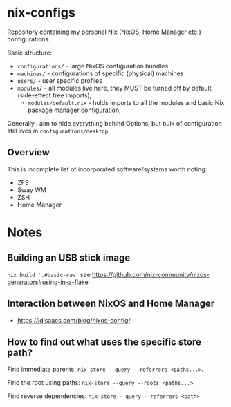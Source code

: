 # nix-configs
Repository containing my personal Nix (NixOS, Home Manager etc.) configurations.

Basic structure:
- `configurations/` - large NixOS configuration bundles
- `machines/` - configurations of specific (physical) machines
- `users/` - user specific profiles
- `modules/` - all modules live here, they MUST be turned off by default (side-effect free imports),
  - `modules/default.nix` - holds imports to all the modules and basic Nix package manager configuration,

Generally I aim to hide everything behind Options, but bulk of configuration still lives in `configurations/desktop`. 


## Overview

This is incomplete list of incorporated software/systems worth noting:
- ZFS
- Sway WM
- ZSH
- Home Manager

# Notes

## Building an USB stick image

`nix build '.#basic-raw'` see https://github.com/nix-community/nixos-generators#using-in-a-flake

## Interaction between NixOS and Home Manager

- https://jdisaacs.com/blog/nixos-config/

## How to find out what uses the specific store path?

Find immediate parents: `nix-store --query --referrers <paths...>`.

Find the root using paths: `nix-store --query --roots <paths...>`.

Find reverse dependencies: `nix-store --query --referrers <path>` 